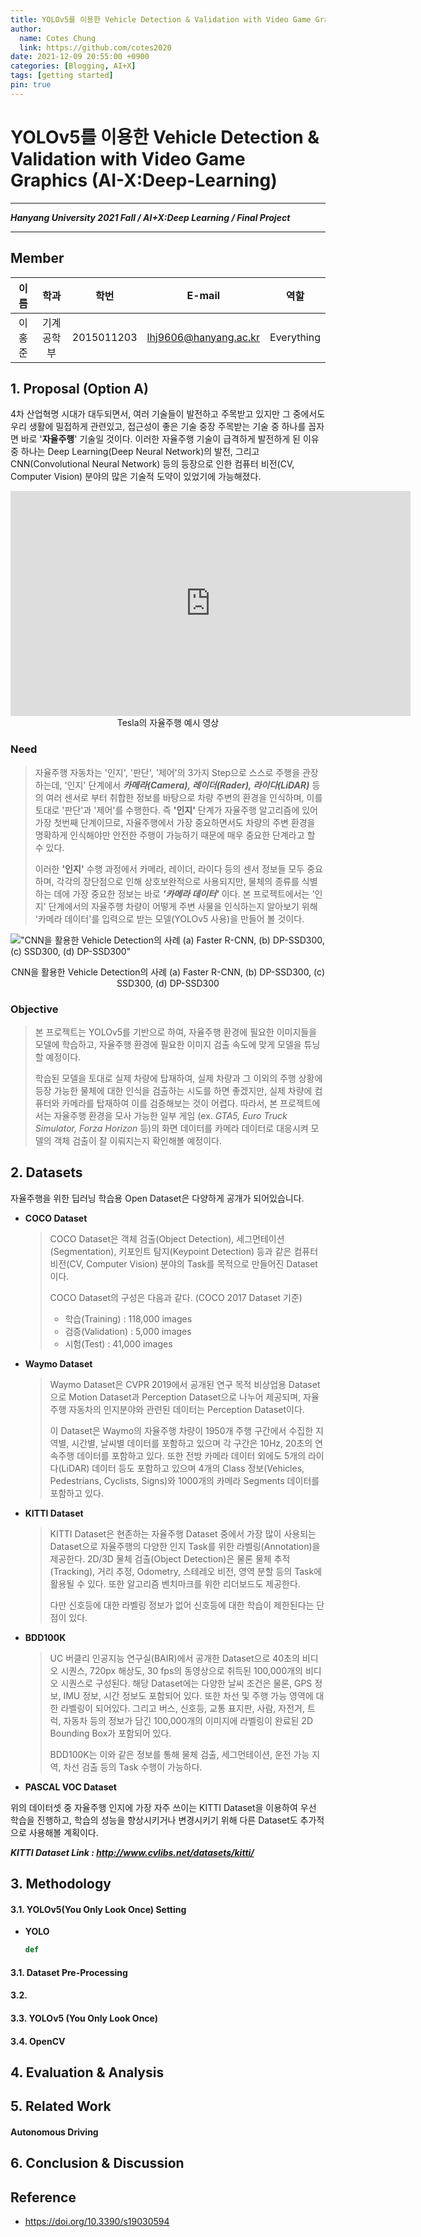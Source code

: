 ```yaml
---
title: YOLOv5를 이용한 Vehicle Detection & Validation with Video Game Graphics (AI-X:Deep-Learning)
author: 
  name: Cotes Chung
  link: https://github.com/cotes2020
date: 2021-12-09 20:55:00 +0900
categories: [Blogging, AI+X]
tags: [getting started]
pin: true
---
```


# YOLOv5를 이용한 Vehicle Detection & Validation with Video Game Graphics (AI-X:Deep-Learning)

---

***Hanyang University 2021 Fall / AI+X:Deep Learning / Final Project***

---

## Member

|  이름  |    학과    |    학번    |        E-mail         | 역할 |
| :----: | :--------: | :--------: | :-------------------: | :----:|
| 이홍준 | 기계공학부 | 2015011203 | lhj9606@hanyang.ac.kr | Everything |

## 1. Proposal (Option A)

 4차 산업혁명 시대가 대두되면서, 여러 기술들이 발전하고 주목받고 있지만 그 중에서도 우리 생활에 밀접하게 관련있고, 접근성이 좋은 기술 중장 주목받는 기술 중 하나를 꼽자면 바로 '**자율주행**' 기술일 것이다. 이러한 자율주행 기술이 급격하게 발전하게 된 이유 중 하나는 Deep Learning(Deep Neural Network)의 발전, 그리고 CNN(Convolutional Neural Network) 등의 등장으로 인한 컴퓨터 비전(CV, Computer Vision) 분야의 많은 기술적 도약이 있었기에 가능해졌다.



<iframe title="vimeo-player" src="https://player.vimeo.com/video/192179726?h=849b6a5ec9" width="640" height="360" frameborder="0" allowfullscreen></iframe>

<center>Tesla의 자율주행 예시 영상</center>

 ### Need

 >   자율주행 자동차는 '인지', '판단', '제어'의 3가지 Step으로 스스로 주행을 관장하는데, '인지' 단계에서 ***카메라(Camera), 레이더(Rader), 라이다(LiDAR)*** 등의 여러 센서로 부터 취합한 정보를 바탕으로 차량 주변의 환경을 인식하며, 이를 토대로 '판단'과 '제어'를 수행한다. 즉 **'인지'** 단계가 자율주행 알고리즘에 있어 가장 첫번째 단계이므로, 자율주행에서 가장 중요하면서도 차량의 주변 환경을 명확하게 인식해야만 안전한 주행이 가능하기 때문에 매우 중요한 단계라고 할 수 있다.
 >
 >   이러한 **'인지'** 수행 과정에서 카메라, 레이더, 라이다 등의 센서 정보들 모두 중요하며, 각각의 장단점으로 인해 상호보완적으로 사용되지만, 물체의 종류를 식별하는 데에 가장 중요한 정보는 바로 ***'카메라 데이터'*** 이다. 본 프로젝트에서는 '인지' 단계에서의 자율주행 차량이 어떻게 주변 사물을 인식하는지 알아보기 위해 '카메라 데이터'를 입력으로 받는 모델(YOLOv5 사용)을 만들어 볼 것이다.



!["CNN을 활용한 Vehicle Detection의 사례 (a) Faster R-CNN, (b) DP-SSD300, (c) SSD300, (d) DP-SSD300"](https://www.mdpi.com/sensors/sensors-19-00594/article_deploy/html/images/sensors-19-00594-g001.png)

<center>CNN을 활용한 Vehicle Detection의 사례 (a) Faster R-CNN, (b) DP-SSD300, (c) SSD300, (d) DP-SSD300</center>

### Objective

>   본 프로젝트는 YOLOv5를 기반으로 하여, 자율주행 환경에 필요한 이미지들을 모델에 학습하고, 자율주행 환경에 필요한 이미지 검출 속도에 맞게 모델을 튜닝할 예정이다. 
>
>   학습된 모델을 토대로 실제 차량에 탑재하여, 실제 차량과 그 이외의 주행 상황에 등장 가능한 물체에 대한 인식을 검출하는 시도를 하면 좋겠지만, 실제 차량에 컴퓨터와 카메라를 탑재하여 이를 검증해보는 것이 어렵다. 따라서, 본 프로젝트에서는 자율주행 환경을 모사 가능한 일부 게임 (ex. *GTA5, Euro Truck Simulator, Forza Horizon* 등)의 화면 데이터를 카메라 데이터로 대응시켜 모델의 객체 검출이 잘 이뤄지는지 확인해볼 예정이다.



## 2. Datasets

자율주행을 위한 딥러닝 학습용 Open Dataset은 다양하게 공개가 되어있습니다. 

* **COCO Dataset**

  > COCO Dataset은 객체 검출(Object Detection), 세그먼테이션(Segmentation), 키포인트 탐지(Keypoint Detection) 등과 같은 컴퓨터 비전(CV, Computer Vision) 분야의 Task를 목적으로 만들어진 Dataset이다. 
  >
  > 
  >
  > COCO Dataset의 구성은 다음과 같다. (COCO 2017 Dataset 기준)
  >
  > - 학습(Training) : 118,000 images
  > - 검증(Validation) : 5,000 images
  > - 시험(Test) : 41,000 images

* **Waymo Dataset**

  > Waymo Dataset은 CVPR 2019에서 공개된 연구 목적 비상업용 Dataset으로 Motion Dataset과 Perception Dataset으로 나누어 제공되며, 자율주행 자동차의 인지분야와 관련된 데이터는 Perception Dataset이다. 
  >
  > 
  >
  > 이 Dataset은 Waymo의 자율주행 차량이 1950개 주행 구간에서 수집한 지역별, 시간별, 날씨별 데이터를 포함하고 있으며 각 구간은 10Hz, 20초의 연속주행 데이터를 포함하고 있다. 또한 전방 카메라 데이터 외에도 5개의 라이다(LiDAR) 데이터 등도 포함하고 있으며 4개의 Class 정보(Vehicles, Pedestrians, Cyclists, Signs)와 1000개의 카메라 Segments 데이터를 포함하고 있다.

* **KITTI Dataset**

  > KITTI Dataset은 현존하는 자율주행 Dataset 중에서 가장 많이 사용되는 Dataset으로 자율주행의 다양한 인지 Task를 위한 라벨링(Annotation)을 제공한다. 2D/3D 물체 검출(Object Detection)은 물론 물체 추적(Tracking), 거리 추정, Odometry, 스테레오 비전, 영역 분할 등의 Task에 활용될 수 있다. 또한 알고리즘 벤치마크를 위한 리더보드도 제공한다.
  >
  > 
  >
  > 다만 신호등에 대한 라벨링 정보가 없어 신호등에 대한 학습이 제한된다는 단점이 있다.

* **BDD100K**

  > UC 버클리 인공지능 연구실(BAIR)에서 공개한 Dataset으로 40초의 비디오 시퀀스, 720px 해상도, 30 fps의 동영상으로 취득된 100,000개의 비디오 시퀀스로 구성된다. 해당 Dataset에는 다양한 날씨 조건은 물론, GPS 정보, IMU 정보, 시간 정보도 포함되어 있다. 또한 차선 및 주행 가능 영역에 대한 라벨링이 되어있다. 그리고 버스, 신호등, 교통 표지판, 사람, 자전거, 트럭, 자동차 등의 정보가 담긴 100,000개의 이미지에 라벨링이 완료된 2D Bounding Box가 포함되어 있다.
  >
  > BDD100K는 이와 같은 정보를 통해 물체 검출, 세그먼테이션, 운전 가능 지역, 차선 검출 등의 Task 수행이 가능하다.

* **PASCAL VOC Dataset**



 위의 데이터셋 중 자율주행 인지에 가장 자주 쓰이는 KITTI Dataset을 이용하여 우선 학습을 진행하고, 학습의 성능을 향상시키거나 변경시키기 위해 다른 Dataset도 추가적으로 사용해볼 계획이다.

***KITTI Dataset Link : http://www.cvlibs.net/datasets/kitti/***









## 3. Methodology

#### 3.1. YOLOv5(You Only Look Once) Setting

* **YOLO**

  ```python
  def  
  ```

  

####  3.1. Dataset Pre-Processing

####  3.2.  

#### 3.3. YOLOv5 (You Only Look Once)

#### 3.4. OpenCV






## 4. Evaluation & Analysis


## 5. Related Work


#### Autonomous Driving 

## 6. Conclusion & Discussion



## Reference

* https://doi.org/10.3390/s19030594
